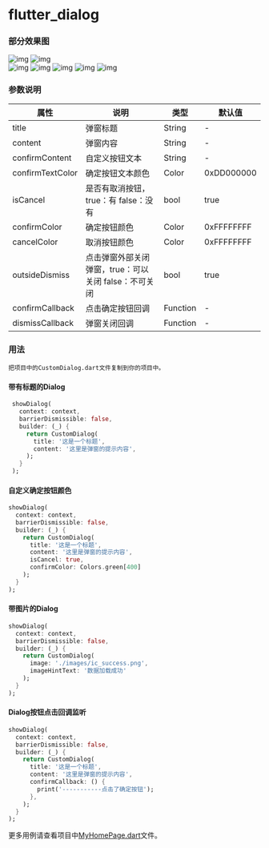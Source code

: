 # flutter_dialog

### 部分效果图
![img](./show/f2.png)  ![img](./show/f3.png)  
![img](./show/f5.png)  ![img](./show/f6.png)
![img](./show/f7.png)  ![img](./show/f8.png)
![img](./show/f1.png)

### 参数说明
|属性|说明|类型|默认值
|---|---|---|---
|title|弹窗标题|String|-
|content|弹窗内容|String|-
|confirmContent|自定义按钮文本|String|-
|confirmTextColor|确定按钮文本颜色|Color|0xDD000000
|isCancel|是否有取消按钮，true：有 false：没有|bool|true
|confirmColor|确定按钮颜色|Color|0xFFFFFFFF
|cancelColor|取消按钮颜色|Color|0xFFFFFFFF
|outsideDismiss|点击弹窗外部关闭弹窗，true：可以关闭 false：不可关闭|bool|true
|confirmCallback|点击确定按钮回调|Function|-
|dismissCallback|弹窗关闭回调|Function|-

### 用法

```把项目中的CustomDialog.dart文件复制到你的项目中。```

#### 带有标题的Dialog
```Dart
 showDialog(
   context: context,
   barrierDismissible: false,
   builder: (_) {
     return CustomDialog(
       title: '这是一个标题',
       content: '这里是弹窗的提示内容',
     );
   }
 );
```
#### 自定义确定按钮颜色
```Dart
showDialog(
  context: context,
  barrierDismissible: false,
  builder: (_) {
    return CustomDialog(
      title: '这是一个标题',
      content: '这里是弹窗的提示内容',
      isCancel: true,
      confirmColor: Colors.green[400]
    );
  }
);
```
#### 带图片的Dialog
```Dart
showDialog(
  context: context,
  barrierDismissible: false,
  builder: (_) {
    return CustomDialog(
      image: './images/ic_success.png',
      imageHintText: '数据加载成功'
    );
  }
);
```
#### Dialog按钮点击回调监听
```Dart
showDialog(
  context: context,
  barrierDismissible: false,
  builder: (_) {
    return CustomDialog(
      title: '这是一个标题',
      content: '这里是弹窗的提示内容',
      confirmCallback: () {
        print('-----------点击了确定按钮');
      },
    );
  }
);
```

更多用例请查看项目中[MyHomePage.dart](https://github.com/liyabin1105/flutter_dialog/blob/master/lib/MyHomePage.dart)文件。
